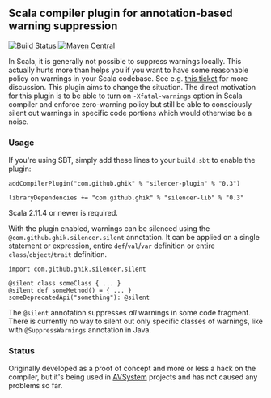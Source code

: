 ## Scala compiler plugin for annotation-based warning suppression

[![Build Status](https://travis-ci.org/ghik/silencer.svg?branch=master)](https://travis-ci.org/ghik/silencer)
[![Maven Central](https://maven-badges.herokuapp.com/maven-central/com.github.ghik/silencer-plugin/badge.svg)](https://maven-badges.herokuapp.com/maven-central/com.github.ghik/silencer-plugin)

In Scala, it is generally not possible to suppress warnings locally. This actually hurts more than helps you if you want to have some reasonable policy on warnings in your Scala codebase. See e.g. [this ticket](https://issues.scala-lang.org/browse/SI-1781) for more discussion. This plugin aims to change the situation. The direct motivation for this plugin is to be able to turn on `-Xfatal-warnings` option in Scala compiler and enforce zero-warning policy but still be able to consciously silent out warnings in specific code portions which would otherwise be a noise.

### Usage

If you're using SBT, simply add these lines to your `build.sbt` to enable the plugin:

    addCompilerPlugin("com.github.ghik" % "silencer-plugin" % "0.3")
    
    libraryDependencies += "com.github.ghik" % "silencer-lib" % "0.3"
    
Scala 2.11.4 or newer is required.

With the plugin enabled, warnings can be silenced using the `@com.github.ghik.silencer.silent` annotation. It can be applied on a single statement or expression, entire `def`/`val`/`var` definition or entire `class`/`object`/`trait` definition.

    import com.github.ghik.silencer.silent

    @silent class someClass { ... }
    @silent def someMethod() = { ... }
    someDeprecatedApi("something"): @silent

The `@silent` annotation suppresses *all* warnings in some code fragment. There is currently no way to silent out only specific classes of warnings, like with `@SuppressWarnings` annotation in Java.

### Status

Originally developed as a proof of concept and more or less a hack on the compiler, but it's being used in [AVSystem](https://github.com/AVSystem]) projects and has not caused any problems so far.

